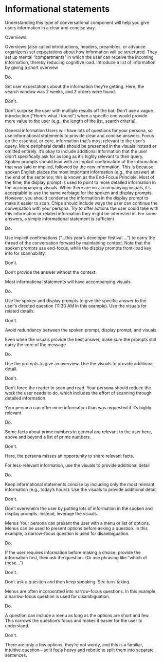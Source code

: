 # Informational statements

Understanding this type of conversational component will help you give users
information in a clear and concise way.

Overviews

Overviews (also called introductions, headers, preambles, or advance organizers)
set expectations about how information will be structured. They set up mental
“compartments” in which the user can receive the incoming information, thereby
reducing cognitive load. Introduce a list of information by giving a short
overview

Do.

Set user expectations about the information they’re getting. Here, the search window was 2 weeks, and 2 orders were found.


Don't.

Don’t surprise the user with multiple results off the bat. Don’t use a vague introduction (“Here’s what I found”) when a specific one would provide more value to the user (e.g., the length of the list, search criteria).

General information
Users will have lots of questions for your persona, so use informational statements to provide clear and concise answers. Focus on the essential, or core, information that’s most relevant to the user’s query. More peripheral details should be presented in the visuals instead or omitted entirely. It’s okay to include additional information that the user didn’t specifically ask for as long as it’s highly relevant to their query.
Spoken prompts should lead with an implicit confirmation of the information that was said or implied, followed by the new information. This is because spoken English places the most important information (e.g., the answer) at the end of the sentence; this is known as the End-Focus Principle.
Most of the time, the display prompt is used to point to more detailed information in the accompanying visuals. When there are no accompanying visuals, it’s acceptable to use the same verbiage for the spoken and display prompts. However, you should condense the information in the display prompt to make it easier to scan.
Chips should include ways the user can continue the conversation with your persona. Try to offer actions the user could take with this information or related information they might be interested in.
For some answers, a simple informational statement is sufficient

Do.

Use implicit confirmations (“...this year’s developer festival …”) to carry the thread of the conversation forward by maintaining context. Note that the spoken prompts use end-focus, while the display prompts front-load key info for scannability.


Don't.

Don’t provide the answer without the context.

Most informational statements will have accompanying visuals

Do.

Use the spoken and display prompts to give the specific answer to the user’s directed question (11:30 AM in this example). Use the visuals for related details.


Don't.

Avoid redundancy between the spoken prompt, display prompt, and visuals.

Even when the visuals provide the best answer, make sure the prompts still carry the core of the message

Do.

Use the prompts to give an overview. Use the visuals to provide additional detail.


Don't.

Don’t force the reader to scan and read. Your persona should reduce the work the user needs to do, which includes the effort of scanning through detailed information.

Your persona can offer more information than was requested if it’s highly relevant

Do.

Some facts about prime numbers in general are relevant to the user here, above and beyond a list of prime numbers.


Don't.

Here, the persona misses an opportunity to share relevant facts.

For less-relevant information, use the visuals to provide additional detail

Do.

Keep informational statements concise by including only the most relevant information (e.g., today’s hours). Use the visuals to provide additional detail.


Don't.

Don’t overwhelm the user by putting lots of information in the spoken and display prompts. Instead, leverage the visuals.

Menus
Your persona can present the user with a menu or list of options.
Menus can be used to present options before asking a question.
In this example, a narrow-focus question is used for disambiguation.

Do.

If the user requires information before making a choice, provide the information first, then ask the question. (Or use phrasing like “which of these...”)


Don't.

Don’t ask a question and then keep speaking. See turn-taking.

Menus are often incorporated into narrow-focus questions.
In this example, a narrow-focus question is used for disambiguation.

Do.

A question can include a menu as long as the options are short and few. This narrows the question’s focus and makes it easier for the user to understand.


Don't.

There are only a few options, they’re not wordy, and this is a familiar, intuitive question—so it feels heavy and robotic to split them into separate sentences.
